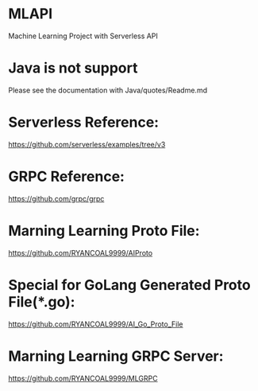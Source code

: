 # MLAPI
Machine Learning Project with Serverless API

# Java is not support
Please see the documentation with Java/quotes/Readme.md

# Serverless Reference:
https://github.com/serverless/examples/tree/v3

# GRPC Reference:
https://github.com/grpc/grpc

# Marning Learning Proto File: 
https://github.com/RYANCOAL9999/AIProto

# Special for GoLang Generated Proto File(*.go):
https://github.com/RYANCOAL9999/AI_Go_Proto_File

# Marning Learning GRPC Server:
https://github.com/RYANCOAL9999/MLGRPC